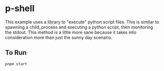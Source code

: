 # p-shell

This example uses a library to "execute" python script files. This is similar to spawning a child_process and executing a python script, then monitoring the stdout. This method is a little more sane because it takes into consideration more than just the sunny day scenario.

## To Run
```shell
pnpm start
```